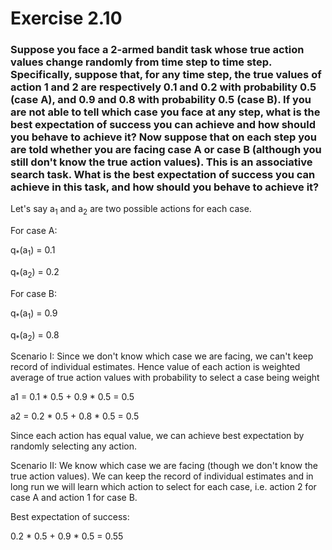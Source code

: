 # Exercise 2.10

### Suppose you face a 2-armed bandit task whose true action values change randomly from time step to time step. Specifically, suppose that, for any time step, the true values of action 1 and 2 are respectively 0.1 and 0.2 with probability 0.5 (case A), and 0.9 and 0.8 with probability 0.5 (case B). If you are not able to tell which case you face at any step, what is the best expectation of success you can achieve and how should you behave to achieve it? Now suppose that on each step you are told whether you are facing case A or case B (although you still don't know the true action values). This is an associative search task. What is the best expectation of success you can achieve in this task, and how should you behave to achieve it?

Let's say a<sub>1</sub> and a<sub>2</sub> are two possible actions for each case.

For case A:

q<sub>*</sub>(a<sub>1</sub>) = 0.1

q<sub>*</sub>(a<sub>2</sub>) = 0.2

For case B:

q<sub>*</sub>(a<sub>1</sub>) = 0.9

q<sub>*</sub>(a<sub>2</sub>) = 0.8

Scenario I: Since we don't know which case we are facing, we can't keep record of individual estimates. 
Hence value of each action is weighted average of true action values with probability to select a case being weight

a1 = 0.1 * 0.5 + 0.9 * 0.5 = 0.5

a2 = 0.2 * 0.5 + 0.8 * 0.5 = 0.5

Since each action has equal value, we can achieve best expectation by randomly selecting any action.

Scenario II: We know which case we are facing (though we don't know the true action values).
We can keep the record of individual estimates and in long run we will learn which action to select for each case, i.e. action 2 for case A and action 1 for case B.

Best expectation of success:

0.2 * 0.5 + 0.9 * 0.5 = 0.55

